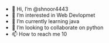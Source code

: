 - 👋 Hi, I’m @shnoor4443
- 👀 I’m interested in Web Devlopmet
- 🌱 I’m currently learning java
- 💞️ I’m looking to collaborate on python
- 📫 How to reach me 10

<!---
shnoor4443/shnoor4443 is a ✨ special ✨ repository because its `README.md` (this file) appears on your GitHub profile.
You can click the Preview link to take a look at your changes.
--->

